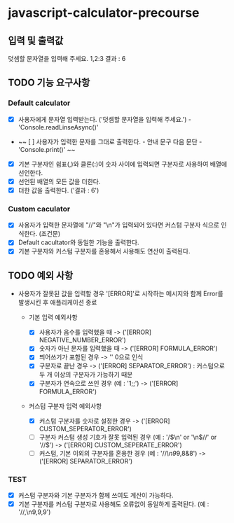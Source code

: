 # javascript-calculator-precourse

## 입력 및 출력값

덧셈할 문자열을 입력해 주세요.
1,2:3
결과 : 6

## TODO 기능 요구사항

### Default calculator

- [x] 사용자에게 문자열 입력받는다. ('덧셈할 문자열을 입력해 주세요.') - 'Console.readLinseAsync()'
- ~~ [ ] 사용자가 입력한 문자를 그대로 출력한다. - 안내 문구 다음 문단 - 'Console.print()' ~~
- [x] 기본 구분자인 쉼표(,)와 클론(:)이 숫자 사이에 입력되면 구분자로 사용하여 배열에 선언한다.
- [x] 선언된 배열의 모든 값을 더한다.
- [x] 더한 값을 출력한다. ('결과 : 6')

### Custom caculator

- [x] 사용자가 입력한 문자열에 "//"와 "\n"가 입력되어 있다면 커스텀 구분자 식으로 인식한다. (조건문)
- [x] Default cacultator와 동일한 기능을 출력한다.
- [x] 기본 구분자와 커스텀 구분자를 혼용해서 사용해도 연산이 출력된다.

## TODO 예외 사항

- 사용자가 잘못된 값을 입력할 경우 '[ERROR]'로 시작하는 메시지와 함께 Error를 발생시킨 후 애플리케이션 종료

  - 기본 입력 예외사항

    - [x] 사용자가 음수를 입력했을 때 -> ('[ERROR] NEGATIVE_NUMBER_ERROR')
    - [x] 숫자가 아닌 문자를 입력했을 때 -> ('[ERROR] FORMULA_ERROR')
    - [x] 띄어쓰기가 포함된 경우 -> '' 0으로 인식
    - [x] 구분자로 끝난 경우 -> ('[ERROR] SEPARATOR_ERROR') : 커스텀으로 두 개 이상의 구분자가 가능하기 때문
    - [x] 구분자가 연속으로 쓰인 경우 (예 : '1;;') -> ('[ERROR] FORMULA_ERROR')

  - 커스텀 구분자 입력 예외사항

    - [x] 커스텀 구분자를 숫자로 설정한 경우 -> ('[ERROR] CUSTOM_SEPERATOR_ERROR')
    - [ ] 구분자 커스텀 생성 기호가 잘못 입력된 경우 (예 : '/$\n' or '\n$//' or '//$\') -> ('[ERROR] CUSTOM_SEPERATE_ERROR')
    - [ ] 커스텀, 기본 이외의 구분자를 혼용한 경우 (예 : '//*\n9*9,8&8') -> ('[ERROR] SEPARATOR_ERROR')

### TEST

- [x] 커스텀 구분자와 기본 구분자가 함께 쓰여도 계산이 가능하다.
- [x] 기본 구분자를 커스텀 구분자로 사용해도 오류없이 동일하게 출력된다. (예 : '//,\n9,9,9')
